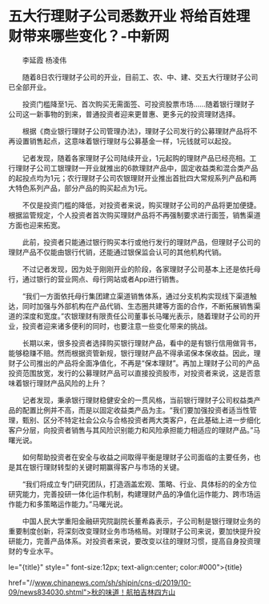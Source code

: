 # 五大行理财子公司悉数开业 将给百姓理财带来哪些变化？-中新网

　　李延霞 杨凌伟

　　随着8日农行理财子公司的开业，目前工、农、中、建、交五大行理财子公司已全部开业。

　　投资门槛降至1元、首次购买无需面签、可投资股票市场……随着银行理财子公司这一新事物的到来，普通投资者迎来更普惠、更多元的投资理财选择。

　　根据《商业银行理财子公司管理办法》，理财子公司发行的公募理财产品将不再设置销售起点，这意味着银行理财与公募基金一样，1元钱就可以起投。

　　记者发现，随着各家理财子公司陆续开业，1元起购的理财产品已经亮相。工行理财子公司工银理财一开业就推出的6款理财产品中，固定收益类和混合类产品的起投点均为1元；农行理财子公司农银理财开业推出首批四大常规系列产品和两大特色系列产品，部分产品的购买起点为1元。

　　不仅是投资门槛的降低，对投资者来说，购买理财子公司的产品将更加便捷。根据监管规定，个人投资者首次购买理财产品将不再强制要求进行面签，销售渠道方面也迎来拓宽。

　　此前，投资者只能通过银行购买本行或他行发行的理财产品，但理财子公司的理财产品不仅能由银行代销，还能通过银保监会认可的其他机构代销。

　　不过记者发现，因为处于刚刚开业的阶段，各家理财子公司基本上还是依托母行，通过银行的营业网点、母行网站或者App进行销售。

　　“我们一方面依托母行集团建立渠道销售体系，通过分支机构实现线下渠道触达，同时加强与外部机构在产品代销、生态圈共建等方面的合作，不断拓展销售渠道的深度和宽度。”农银理财有限责任公司董事长马曙光表示，随着理财子公司的开业，投资者迎来诸多便利的同时，也要注意一些变化带来的挑战。

　　长期以来，很多投资者选择购买银行理财产品，看中的是有银行信用做背书，能够稳赚不赔。然而根据资管新规，银行理财产品不得承诺保本保收益。因此，理财子公司推出的产品将全面净值化，不再是“保本理财”。再加上理财子公司的产品投资范围放宽，发行的公募理财产品可以直接投资股市，对投资者来说，这是否意味着银行理财产品风险的上升？

　　记者发现，秉承银行理财稳健安全的一贯风格，当前银行理财子公司权益类产品的配置比例并不高，而是以固定收益类产品为主。“我们要加强投资者适当性管理，甄别、区分不特定社会公众与合格投资者两大类客户，在此基础上进一步细化客户分层，向投资者销售与其风险识别能力和风险承担能力相适应的理财产品。”马曙光说。

　　如何帮助投资者在安全与收益之间取得平衡是理财子公司面临的主要任务，也是其在银行理财转型的关键时期赢得客户与市场的关键。

　　“我们将成立专门研究团队，打造涵盖宏观、策略、行业、具体标的的全方位研究能力，完善投研一体化运作机制，构建理财产品的净值化运作能力、跨市场运作能力和多策略运作能力。”马曙光说。

　　中国人民大学重阳金融研究院副院长董希淼表示，子公司制是银行理财业务的重要制度创新，将深刻改变理财业务市场格局。对理财子公司来说，要加快提升投研能力，完善产品体系。对投资者来说，要改变以往的理财习惯，提高自身投资理财的专业水平。

le="{title}" style=" font-size:12px; text-align:center; color:#000">{title}

href="//www.chinanews.com/sh/shipin/cns-d/2019/10-09/news834030.shtml">秋的味道！航拍吉林四方山
